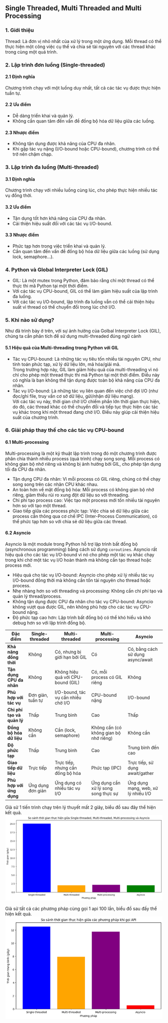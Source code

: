 ## Single Threaded, Multi Threaded and Multi Processing

### 1. Giới thiệu
Thread: Là đơn vị nhỏ nhất của xử lý trong một ứng dụng. Mỗi thread có thể thực hiện một công việc cụ thể và chia sẻ tài nguyên với các thread khác trong cùng một quá trình.

### 2. Lập trình đơn luồng (Single-threaded)
#### 2.1 Định nghĩa
Chương trình chạy với một luồng duy nhất, tất cả các tác vụ được thực hiện tuần tự.

#### 2.2 Ưu điểm
- Dễ dàng triển khai và quản lý.
- Không cần quan tâm đến vấn đề đồng bộ hóa dữ liệu giữa các luồng.

#### 2.3 Nhược điểm
- Không tận dụng được khả năng của CPU đa nhân.
- Khi gặp tác vụ nặng (I/O-bound hoặc CPU-bound), chương trình có thể trở nên chậm chạp.

### 3. Lập trình đa luồng (Multi-threaded)
#### 3.1 Định nghĩa
Chương trình chạy với nhiều luồng cùng lúc, cho phép thực hiện nhiều tác vụ đồng thời.

#### 3.2 Ưu điểm
- Tận dụng tốt hơn khả năng của CPU đa nhân.
- Cải thiện hiệu suất đối với các tác vụ I/O-bound.

#### 3.3 Nhược điểm
- Phức tạp hơn trong việc triển khai và quản lý.
- Cần quan tâm đến vấn đề đồng bộ hóa dữ liệu giữa các luồng (sử dụng lock, semaphore...).

### 4. Python và Global Interpreter Lock (GIL)
- GIL: Là một mutex trong Python, đảm bảo rằng chỉ một thread có thể thực thi mã Python tại một thời điểm.
- Với các tác vụ CPU-bound, GIL có thể làm giảm hiệu suất của lập trình đa luồng.
- Với các tác vụ I/O-bound, lập trình đa luồng vẫn có thể cải thiện hiệu suất vì thread có thể chuyển đổi trong lúc chờ I/O.

### 5. Khi nào sử dụng?
Như đã trình bày ở trên, với sự ảnh hưởng của Golbal Interpreter Lock (GIL), chúng ta cần phân tích để sử dụng multi-threaded đúng ngữ cảnh

#### 5.1 Hiệu quả của Multi-threading trong Python với GIL
- Tác vụ CPU-bound: Là những tác vụ tiêu tốn nhiều tài nguyên CPU, như tính toán phức tạp, xử lý dữ liệu lớn, mã hóa/giải mã.  
Trong trường hợp này, GIL làm giảm hiệu quả của multi-threading vì nó chỉ cho phép một thread thực thi mã Python tại một thời điểm. Điều này có nghĩa là bạn không thể tận dụng được toàn bộ khả năng của CPU đa nhân.
- Tác vụ I/O-bound: Là những tác vụ liên quan đến việc chờ đợi I/O (như đọc/ghi file, truy vấn cơ sở dữ liệu, gửi/nhận dữ liệu mạng).  
Với các tác vụ này, thời gian chờ I/O chiếm phần lớn thời gian thực hiện, do đó, các thread khác có thể chuyển đổi và tiếp tục thực hiện các tác vụ khác trong khi một thread đang chờ I/O. Điều này giúp cải thiện hiệu suất của chương trình.

### 6. Giải pháp thay thế cho các tác vụ CPU-bound
#### 6.1 Multi-processing
Multi-processing là một kỹ thuật lập trình trong đó một chương trình được phân chia thành nhiều process (quá trình) chạy song song. Mỗi process có không gian bộ nhớ riêng và không bị ảnh hưởng bởi GIL, cho phép tận dụng tối đa CPU đa nhân.

- Tận dụng CPU đa nhân: Vì mỗi process có GIL riêng, chúng có thể chạy song song trên các nhân CPU khác nhau.
- An toàn hơn về mặt đồng bộ hóa: Mỗi process có không gian bộ nhớ riêng, giảm thiểu rủi ro xung đột dữ liệu so với threading.
- Chi phí tạo process cao: Việc tạo một process mới tốn nhiều tài nguyên hơn so với tạo một thread.
- Giao tiếp giữa các process phức tạp: Việc chia sẻ dữ liệu giữa các process cần thông qua cơ chế IPC (Inter-Process Communication), có thể phức tạp hơn so với chia sẻ dữ liệu giữa các thread.

#### 6.2 Asyncio
Asyncio là một module trong Python hỗ trợ lập trình bất đồng bộ (asynchronous programming) bằng cách sử dụng `coroutines`. Asyncio rất hiệu quả cho các tác vụ I/O-bound vì nó cho phép một tác vụ khác chạy trong khi chờ một tác vụ I/O hoàn thành mà không cần tạo thread hoặc process mới.

- Hiệu quả cho tác vụ I/O-bound: Asyncio cho phép xử lý nhiều tác vụ I/O-bound đồng thời mà không cần tốn tài nguyên cho thread hoặc process.
- Nhẹ nhàng hơn so với threading và processing: Không cần chi phí tạo và quản lý thread/process.
- Không tận dụng được CPU đa nhân cho tác vụ CPU-bound: Asyncio không vượt qua được GIL, nên không phù hợp cho các tác vụ CPU-bound nặng.
- Độ phức tạp cao hơn: Lập trình bất đồng bộ có thể khó hiểu và khó debug hơn so với lập trình đồng bộ.

| Đặc điểm                | Single-threaded                    | Multi-threaded                       | Multi-processing                     | Asyncio                               |
|-------------------------|------------------------------------|--------------------------------------|--------------------------------------|---------------------------------------|
| **Khả năng đồng thời**  | Không                              | Có, nhưng bị giới hạn bởi GIL        | Có                                   | Có, bằng cách sử dụng async/await     |
| **Tận dụng CPU đa nhân**| Không                              | Không hiệu quả với CPU-bound (GIL)   | Có, mỗi process có GIL riêng         | Không                                 |
| **Phù hợp với tác vụ**  | Đơn giản, tuần tự                  | I/O-bound, tác vụ cần nhiều chờ I/O  | CPU-bound nặng                       | I/O-bound                             |
| **Chi phí tạo và quản lý**| Thấp                              | Trung bình                           | Cao                                  | Thấp                                  |
| **Đồng bộ hóa dữ liệu** | Không cần                           | Cần (lock, semaphore)                | Không cần (có không gian bộ nhớ riêng)| Không cần                             |
| **Độ phức tạp**         | Thấp                               | Trung bình                           | Cao                                  | Trung bình đến cao                    |
| **Giao tiếp dữ liệu**   | Trực tiếp                          | Trực tiếp, nhưng cần đồng bộ hóa     | Phức tạp (IPC)                       | Trực tiếp, sử dụng await/gather       |
| **Phù hợp với ứng dụng**| Ứng dụng đơn giản                  | Ứng dụng có nhiều tác vụ I/O         | Ứng dụng cần xử lý song song thực sự | Ứng dụng mạng, web, xử lý nhiều I/O   |

Giả sử 1 tiến trình chạy trên lý thuyết mất 2 giây, biểu đồ sau đây thể hiện kết quả.  
![thread](https://raw.githubusercontent.com/nananam98/CodeOptGuide/main/data/thread.png)

Giả sử tất cả các phương pháp cùng gọi 1 api 100 lần, biểu đồ sau đấy thể hiện kết quả.  
![thread_api](https://raw.githubusercontent.com/nananam98/CodeOptGuide/main/data/thread_api.png)